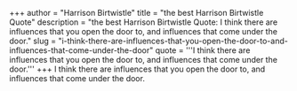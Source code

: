 +++
author = "Harrison Birtwistle"
title = "the best Harrison Birtwistle Quote"
description = "the best Harrison Birtwistle Quote: I think there are influences that you open the door to, and influences that come under the door."
slug = "i-think-there-are-influences-that-you-open-the-door-to-and-influences-that-come-under-the-door"
quote = '''I think there are influences that you open the door to, and influences that come under the door.'''
+++
I think there are influences that you open the door to, and influences that come under the door.
